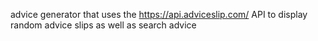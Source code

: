 advice generator that uses the https://api.adviceslip.com/ API to display random advice slips as well as search advice
